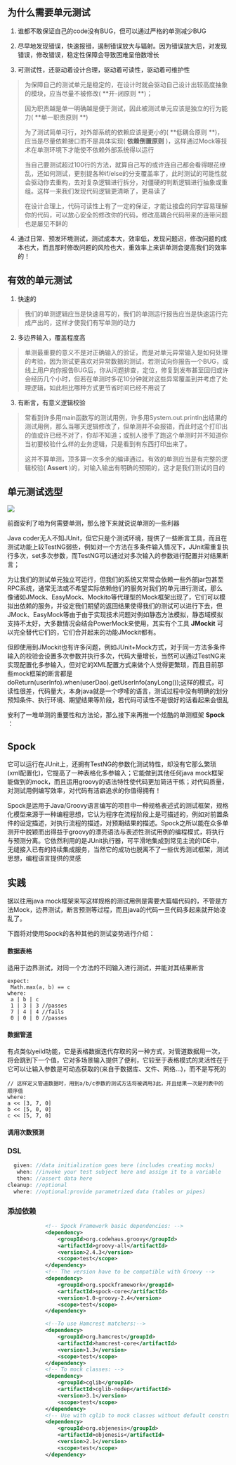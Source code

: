 ## 为什么需要单元测试

1. 谁都不敢保证自己的code没有BUG，但可以通过严格的单测减少BUG

2. 尽早地发现错误，快速报错，遏制错误放大与辐射。因为错误放大后，对发现错误，修改错误，稳定性保障会导致困难呈倍数增长

3. 可测试性，还驱动着设计合理，驱动着可读性，驱动着可维护性

  > 为保障自己的测试单元是稳定的，在设计时就会驱动自己设计出较高度抽象的模块，应当尽量不被修改\( **开-闭原则 **\)；
  > 
  > 因为职责越是单一明确越是便于测试，因此被测试单元应该是独立的行为能力\( **单一职责原则 **\)
  > 
  > 为了测试简单可行，对外部系统的依赖应该是更小的\( **低耦合原则 **\)，应当是尽量依赖接口而不是具体实现\( **依赖倒置原则** \)，这样通过Mock等技术在单测环境下才能使不依赖外部系统得以运行
  > 
  > 当自己要测试超过100行的方法，就算自己写的或许连自己都会看得眼花缭乱，还如何测试，更别提各种if\/else的分支覆盖率了，此时测试的可能性就会驱动你去重构，去对复杂逻辑进行拆分，对僵硬的判断逻辑进行抽象或重组。这样一来我们发现代码逻辑更清晰了，更易读了
  > 
  > 在设计合理上，代码可读性上有了一定的保证，才能让接盘的同学容易理解你的代码，可以放心安全的修改你的代码，修改高耦合代码带来的连带问题也是屡见不鲜的

4. 通过日常、预发环境测试，测试成本大，效率低，发现问题迟，修改问题的成本也大，而且那时修改问题的风险也大，重效率上来讲单测会提高我们的效率的！


## 有效的单元测试

1. 快速的

  > 我们的单测逻辑应当是快速易写的，我们的单测运行报告应当是快速运行完成产出的，这样才使我们有写单测的动力

2. 多边界输入，覆盖程度高

  > 单测最重要的意义不是对正确输入的验证，而是对单元异常输入是如何处理的考验，因为测试更喜欢对异常数据的测试，若测试向你报告一个BUG，或线上用户向你报告BUG后，你从问题排查，定位，修复到发布甚至回归或许会经历几个小时，但若在单测时多花10分钟就对这些异常覆盖到并考虑了处理逻辑，如此相比哪种方式更节省时间已经不用说了

3. 有断言，有意义逻辑校验

  > 常看到许多用main函数写的测试用例，许多用System.out.println出结果的测试用例，那么当哪天逻辑修改了，但单测并不会报错，而此时这个打印出的值或许已经不对了，你却不知道；或别人接手了跑这个单测时并不知道你当初要校验什么样的业务逻辑，只是看到有东西打印出来了。
  > 
  > 这并不算单测，顶多算一次多余的编译通过。有效的单测应当是有完整的逻辑校验\( **Assert** \)的，对输入输出有明确的预期的，这才是我们测试的目的


## 单元测试选型

![](http://fuxiao.oss-cn-shanghai.aliyuncs.com/book/test-framework.png)

前面安利了咱为何需要单测，那么接下来就说说单测的一些利器

Java coder无人不知JUnit，但它只是个测试环境，提供了一些断言工具，而且在测试功能上较TestNG弱些，例如对一个方法在多条件输入情况下，JUnit需重复执行多次，set多次参数，而TestNG可以通过对多次输入的参数进行配置并对结果断言；

为让我们的测试单元独立可运行，但我们的系统又常常会依赖一些外部jar包甚至RPC系统，通常无法或不希望实际依赖他们的服务对我们的单元进行测试，那么像诸如JMock、EasyMock、Mockito等代理型的Mock框架出现了，它们可以模拟出依赖的服务，并设定我们期望的返回结果使得我们的测试可以进行下去，但JMock、EasyMock等由于由于实现技术问题对例如静态方法模拟，静态域模拟支持不太好，大多数情况会结合PowerMock来使用，其实有个工具 **JMockit** 可以完全替代它们的，它们合并起来的功能JMockit都有。

但即使用到JMockit也有许多问题，例如JUnit+Mock方式，对于同一方法多条件输入的校验会设置多次参数并执行多次，代码大量增长，当然可以通过TestNG来实现配置化多参输入，但对它的XML配置方式来做个人觉得更繁琐，而且目前那些mock框架的断言都是doReturn\(userInfo\).when\(userDao\).getUserInfo\(anyLong\(\)\);这样的模式，可读性很差，代码量大，本身java就是一个啰嗦的语言，测试过程中没有明确的划分预知条件、执行环境、期望结果等阶段，若代码可读性不是很好的话看起来会很乱

安利了一堆单测的重要性和方法论，那么接下来再推一个炫酷的单测框架 **Spock** ：

## Spock

它可以运行在JUnit上，还拥有TestNG的参数化测试特性，却没有它那么繁琐\(xml配置化\)，它提高了一种表格化多参输入；它能做到其他任何java mock框架能做到的mock，而且运用groovy的语法特性使代码更加简洁干练；对代码质量，对测试用例编写效率，对代码有洁癖追求的你值得拥有！

Spock是运用于Java\/Groovy语言编写的项目中一种规格表述式的测试框架，规格化模型来源于一种编程思想，它认为程序在流程阶段上是可描述的，例如对前置条件的设定描述，对执行流程的描述，对预期结果的描述。Spock之所以能在众多单测开中脱颖而出得益于groovy的漂亮语法与表述性测试用例的编程模式，将执行与预测分离。它依然利用的是JUnit执行器，可平滑地集成到常见主流的IDE中，无缝接入已有的持续集成服务，当然它的成功也脱离不了一些优秀测试框架，测试思想，编程语言提供的灵感

## 实践

据以往用java mock框架来写这样规格的测试用例是需要大篇幅代码的，不管是方法Mock，边界测试，断言预测等过程，而且java的代码一旦代码多起来就开始凌乱了。

下面将对使用Spock的各种其他的测试姿势进行介绍：

#### 数据表格

适用于边界测试，对同一个方法的不同输入进行测试，并能对其结果断言

```
expect:
 Math.max(a, b) == c
where:
 a | b | c
 1 | 3 | 3 //passes
 7 | 4 | 4 //fails
 0 | 0 | 0 //passes
```

#### 数据管道

有点类似yeild功能，它是表格数据迭代存取的另一种方式，对管道数据用一次，将会跳到下一个值，它对多场景输入提供了便利，它较至于表格模式的灵活性在于它可以让输入参数是可动态获取的\(来自于数据库、文件、网络...\)，而不是写死的

```
// 这样定义管道数据时，用到a/b/c参数的测试方法将被调用3此，并且结果一次是列表中的顺序值
where:
a << [3, 7, 0]
b << [5, 0, 0]
c << [5, 7, 0]
```

#### 调用次数预测

### DSL

```groovy
  given: //data initialization goes here (includes creating mocks)
   when: //invoke your test subject here and assign it to a variable
   then: //assert data here
cleanup: //optional
  where: //optional:provide parametrized data (tables or pipes)
```

### 添加依赖

```xml
            <!-- Spock Framework basic dependencies: -->
            <dependency>
                <groupId>org.codehaus.groovy</groupId>
                <artifactId>groovy-all</artifactId>
                <version>2.4.3</version>
                <scope>test</scope>
            </dependency>
            <!-- The version have to be compatible with Groovy -->
            <dependency>
                <groupId>org.spockframework</groupId>
                <artifactId>spock-core</artifactId>
                <version>1.0-groovy-2.4</version>
                <scope>test</scope>
            </dependency>

            <!--To use Hamcrest matchers:-->
            <dependency>
                <groupId>org.hamcrest</groupId>
                <artifactId>hamcrest-core</artifactId>
                <version>1.3</version>
                <scope>test</scope>
            </dependency>
            <!-- To mock classes: -->
            <dependency>
                <groupId>cglib</groupId>
                <artifactId>cglib-nodep</artifactId>
                <version>3.1</version>
                <scope>test</scope>
            </dependency>
            <!-- Use with cglib to mock classes without default constructor: -->
            <dependency>
                <groupId>org.objenesis</groupId>
                <artifactId>objenesis</artifactId>
                <version>2.1</version>
                <scope>test</scope>
            </dependency>

```

